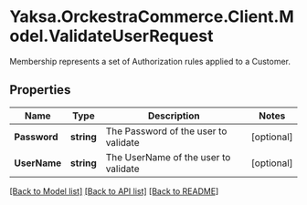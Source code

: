 # Yaksa.OrckestraCommerce.Client.Model.ValidateUserRequest
Membership represents a set of Authorization rules applied to a Customer.

## Properties

Name | Type | Description | Notes
------------ | ------------- | ------------- | -------------
**Password** | **string** | The Password of the user to validate | [optional] 
**UserName** | **string** | The UserName of the user to validate | [optional] 

[[Back to Model list]](../README.md#documentation-for-models) [[Back to API list]](../README.md#documentation-for-api-endpoints) [[Back to README]](../README.md)

